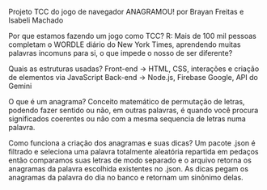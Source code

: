 Projeto TCC do jogo de navegador ANAGRAMOU! 
por Brayan Freitas e Isabeli Machado

Por que estamos fazendo um jogo como TCC?
R: Mais de 100 mil pessoas completam o WORDLE diário do New York Times, aprendendo muitas palavras incomuns para si, o que impede o nosso de ser diferente?

Quais as estruturas usadas?
Front-end -> HTML, CSS, interações e criação de elementos via JavaScript
Back-end -> Node.js, Firebase Google, API do Gemini 

O que é um anagrama?
Conceito matemático de permutação de letras, podendo fazer sentido ou não, em outras palavras, é quando você procura significados coerentes ou não com a mesma sequencia de letras numa palavra.

Como funciona a criação dos anagramas e suas dicas?
Um pacote .json é filtrado e seleciona uma palavra totalmente aleatória repartida em pedaços então comparamos suas letras de modo separado e o arquivo retorna os anagramas da palavra escolhida existentes no .json.
As dicas pegam os anagramas da palavra do dia no banco e retornam um sinônimo delas.

